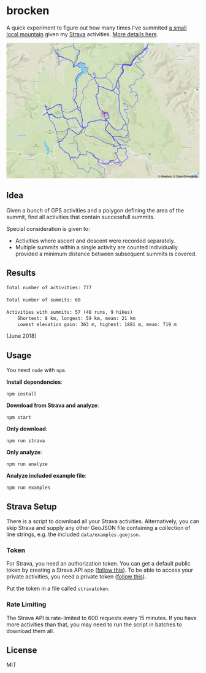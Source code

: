# brocken

A quick experiment to figure out how many times I've summited [a small local mountain](https://en.wikipedia.org/wiki/Brocken) given my [Strava](https://strava.com) activities. [More details here](http://ahammer.me/2018/06/counting-mountain-summits-with-strava/).

[ ![Screenshot](screenshot.jpg) ](screenshot.jpg)

## Idea

Given a bunch of GPS activities and a polygon defining the area of the summit, find all activities that contain successfull summits.

Special consideration is given to:

- Activities where ascent and descent were recorded separately.
- Multiple summits within a single activity are counted individually provided a minimum distance between subsequent summits is covered.

## Results

    Total number of activities: 777

    Total number of summits: 60

    Activities with summits: 57 (48 runs, 9 hikes)
        Shortest: 8 km, longest: 59 km, mean: 21 km
        Lowest elevation gain: 363 m, highest: 1881 m, mean: 719 m

(June 2018)

## Usage

You need `node` with `npm`.

**Install dependencies**:

    npm install

**Download from Strava and analyze**:

    npm start

**Only download**:

    npm run strava

**Only analyze**:

    npm run analyze

**Analyze included example file**:

    npm run examples

## Strava Setup

 There is a script to download all your Strava activities. Alternatively, you can skip Strava and supply any other GeoJSON file containing a collection of line strings, e.g. the included `data/examples.geojson`.

### Token

For Strava, you need an authorization token. You can get a default public token by creating a Strava API app ([follow this](https://yizeng.me/2017/01/11/get-a-strava-api-access-token-with-write-permission/)). To be able to access your private activities, you need a private token ([follow this](https://yizeng.me/2017/01/11/get-a-strava-api-access-token-with-write-permission/)).

Put the token in a file called `stravatoken`.

### Rate Limiting

The Strava API is rate-limited to 600 requests every 15 minutes. If you have more activities than that, you may need to run the script in batches to download them all.

## License

MIT
